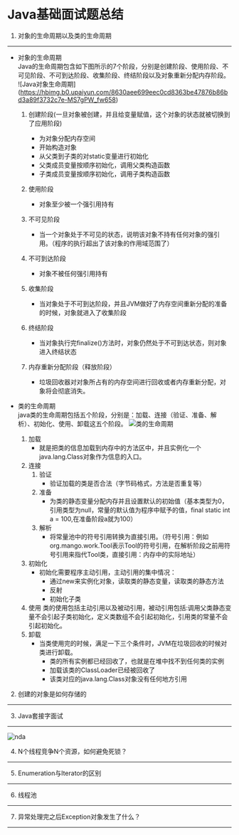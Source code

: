 Java基础面试题总结
====

1. 对象的生命周期以及类的生命周期
----
  + 对象的生命周期<br>
  Java的生命周期包含如下图所示的7个阶段，分别是创建阶段、使用阶段、不可见阶段、不可到达阶段、收集阶段、终结阶段以及对象重新分配内存阶段。<br>
  ![Java对象生命周期] (https://hbimg.b0.upaiyun.com/8630aee699eec0cd8363be47876b86bd3a89f3732c7e-MS7gPW_fw658)
     1. 创建阶段(一旦对象被创建，并且给变量赋值，这个对象的状态就被切换到了应用阶段)
	    * 为对象分配内存空间
	    * 开始构造对象
	    * 从父类到子类的对static变量进行初始化
	    * 父类成员变量按顺序初始化，调用父类构造函数
	    * 子类成员变量按顺序初始化，调用子类构造函数
	    
     2. 使用阶段
        * 对象至少被一个强引用持有
	 3. 不可见阶段
	    * 当一个对象处于不可见的状态，说明该对象不持有任何对象的强引用。（程序的执行超出了该对象的作用域范围了）
	 4. 不可到达阶段
	    * 对象不被任何强引用持有
	 5. 收集阶段
	    * 当对象处于不可到达阶段，并且JVM做好了内存空间重新分配的准备的时候，对象就进入了收集阶段
	 6. 终结阶段
	    * 当对象执行完finalize()方法时，对象仍然处于不可到达状态，则对象进入终结状态
	 7. 内存重新分配阶段（释放阶段）
        * 垃圾回收器对对象所占有的内存空间进行回收或者内存重新分配，对象将会彻底消失。
		
 + 类的生命周期  
    java类的生命周期包括五个阶段，分别是：加载、连接（验证、准备、解析）、初始化、使用、卸载这五个阶段。
	![类的生命周期](http://img.hb.aicdn.com/06db6088edda98e1063ffc63c597a43fb631e5cf346d-rKhTzb_fw658)
    1. 加载
	    *  就是把类的信息加载到内存中的方法区中，并且实例化一个java.lang.Class对象作为信息的入口。
	2. 连接
	    1. 验证
	        * 验证加载的类是否合法（字节码格式，方法是否重复等）
	    2. 准备
	        * 为类的静态变量分配内存并且设置默认的初始值（基本类型为0，引用类型为null，常量的默认值为程序中赋予的值，final static int a = 100,在准备阶段a就为100）
	    3. 解析
	        * 将常量池中的符号引用转换为直接引用。（符号引用：例如org.mango.work.Tool表示Tool的符号引用，在解析阶段之前用符号引用来指代Tool类，直接引用：内存中的实际地址）
	3. 初始化
	    * 初始化需要程序主动引用，主动引用的集中情况：
	         * 通过new来实例化对象，读取类的静态变量，读取类的静态方法
	         * 反射
	         * 初始化子类
	4. 使用
	    类的使用包括主动引用以及被动引用，被动引用包括:调用父类静态变量不会引起子类初始化，定义类数组不会引起初始化，引用类的常量不会引起初始化。
	5. 卸载
	    * 当类使用完的时候，满足一下三个条件时，JVM在垃圾回收的时候对类进行卸载。
	       * 类的所有实例都已经回收了，也就是在堆中找不到任何类的实例
	       * 加载该类的ClassLoader已经被回收了
	       * 该类对应的java.lang.Class对象没有任何地方引用
	       
2. 创建的对象是如何存储的
----

3. Java套接字面试
----
![nda](http://img.hb.aicdn.com/3cb0565fda23830f2391208cd3e590cb4c467d5028d9e-WYOGTr_fw658)

4. N个线程竞争N个资源，如何避免死锁？
----

5. Enumeration与Iterator的区别
----


6. 线程池
----


7. 异常处理完之后Exception对象发生了什么？
----

